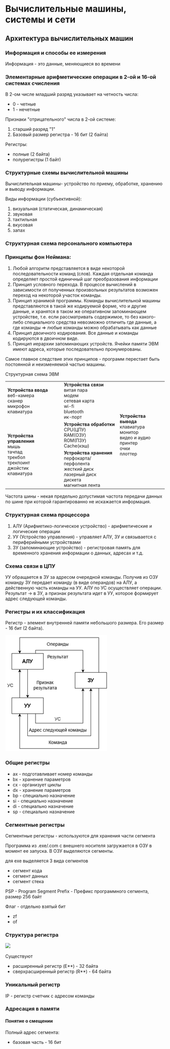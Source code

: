 # Вычислительные машины, системы и сети

## Архитектура вычислительных машин

### Информация и способы ее измерения

Информация - это данные, меняющиеся во времени

### Элементарные арифметические операции в 2-ой и 16-ой системах счисления

В 2-ом числе младший разряд указывает на четность числа:

- 0 - четные
- 1 - нечетные

Признаки "отрицательного" числа в 2-ой системе:

1. старший разряд "1"
2. Базовый размер регистра - 16 бит (2 байта)

Регистры:

- полные (2 байта)
- полурегистры (1 байт)

### Структурные схемы вычислительной машины

Вычислительная машины- устройство по приему, обработке, хранению и выводу информации.

Виды информации (субъективной):

1. визуальная (статическая, динамическая)
2. звуковая
3. тактильная
4. вкусовая
5. запах

### Структурная схема персонального компьютера

### Принципы фон Неймана:

1. Любой алгоритм представляется в виде некоторой последовательности команд (слов). Каждая отдельная команда определяет простой единичный шаг преобразования информации
2. Принцип условного перехода. В процессе вычислений в зависимости от полученных произвольных результатов возможен переход на некоторой участок команды.
3. Принцип хранимой программы. Команды вычислительной машины представляются в такой же кодируемой форме, что и другие данные, и хранятся в таком же оперативном запоминающем устройстве, т.е. если рассматривать содержимое, то без	какого-либо специального средства невозможно отличить где данные, а где команды => любые команды можно обрабатывать как данные
4. Принцип двоичного кодирования. Все данные и команды кодируются в двоичном виде.
5. Принцип иерархии запоминающих устройств. Ячейки памяти ЭВМ имеют адреса, которые последовательно пронумерованы.

Самое главное следствие этих принципов - программ перестает быть постоянной и неизменяемой частью машины.

Структурная схема ЭВМ

<table>
    <tr>
        <td rowspan="2"><b>Устройства ввода</b><br>веб-камера<br>сканер<br>микрофон<br>клавиатура</td>
        <td><b>Устройства связи</b><br>витая пара<br>модем<br>сетевая карта<br>wi-fi<br>bluetooth<br>ик-порт</td>
        <td rowspan="4"><b>Устройства вывода</b><br>клавиатура<br>монитор<br>видео и аудио<br>принтер<br>очки<br>плоттер</td>
    </tr>
    <tr>
        <td rowspan="2"><b>Устройства обработки</b><br>CPU(ЦПУ)<br>RAM(ОЗУ)<br>ROM(ПЗУ)<br>Cache(кэш)</td>
    </tr>
    <tr>
        <td rowspan="2"><b>Устройства управления</b><br>мышь<br>тачпад<br>трекбол<br>трекпоинт<br>джойстик<br>клавиатура</td>
    </tr>
    <tr>
        <td><b>Устройства хранения</b><br>перфокарта/перфолента<br>жесткий диск<br>лазерный диск<br>дискета<br>магнитная лента</td>
    </tr>
</table>

Частота шины - некая предельно допустимая частота передачи данных по шине при которой гарантированно не искажается информация.

### Структурная схема процессора

1. АЛУ (Арифметико-логическое устройство) - арифметические и логические операции
2. УУ (Устройство управления) - управляет АЛУ, ЗУ и связывается с периферийными устройствами
3. ЗУ (запоминающие устройство) - регистровая память для временного хранения информации о данных, адресах и т.д.

### Схема связи в ЦПУ

УУ обращается в ЗУ за адресом очередной команды. Получив из ОЗУ команду ЗУ передает команду (в виде операндов) на АЛУ, а действенную часть команды на УУ. АЛУ по УС осуществляет операции. Результат -> в ЗУ, а признак результата идет в УУ, которое формирует адрес следующей команды.

### Регистры и их классификация

Регистр - элемент внутренней памяти небольшого размера. Его размер - 16 бит (2 байта).

![](img-vmss-1.png)

### Общие регистры

- ax - подготавливает номер команды
- bx - хранение параметров
- cx - организует циклы
- dx - хранение параметров
- bp - специально назначение
- si - специально назначение
- di - специально назначение
- sp - специально назначение

### Сегментные регистры

Сегментные регистры - используются для хранения части сегмента

Программа из .exe/.com с внешнего носителя загружается в ОЗУ в момент ее запуска. В ОЗУ выделяются сегменты.

для exe выделяется 3 вида сегментов 

- сегмент кода
- сегмент данных
- сегмент стека

PSP - Program Segment Prefix - Префикс программного сегмента, размер 256 байт

Флаг - отдельно взятый бит

- zf
- of

### Структура регистра

![](img.png)

Существуют

- расширенный регистр (E**) - 32 байта
- сверхрасширенный регистр (R**) - 64 байта

### Уникальный регистр

IP - регистр счетчик с адресом команды

### Адресация в памяти

#### Понятие о смещении

Полный адрес сегмента:

- базовая часть - 16 бит

